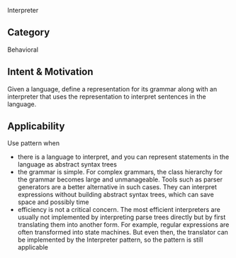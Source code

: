 Interpreter

## Category
Behavioral

## Intent & Motivation
Given a language, define a representation for its grammar along with an interpreter that uses the representation to 
interpret sentences in the language.

## Applicability
Use pattern when
- there is a language to interpret, and you can represent statements in the language as abstract syntax trees
- the grammar is simple. For complex grammars, the class hierarchy for the grammar becomes large and unmanageable. 
Tools such as parser generators are a better alternative in such cases. They can interpret expressions without 
building abstract syntax trees, which can save space and possibly time
- efficiency is not a critical concern. The most efficient interpreters are usually not implemented by interpreting 
parse trees directly but by first translating them into another form. For example, regular expressions are often 
transformed into state machines. But even then, the translator can be implemented by the Interpreter pattern, so the 
pattern is still applicable